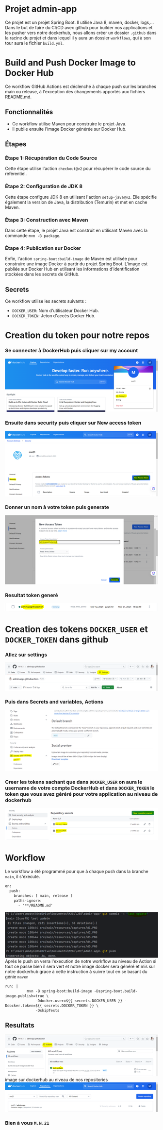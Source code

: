 # Projet admin-app

Ce projet est un projet Spring Boot. Il utilise Java 8, maven, docker, logs,...
Dans le but de faire du CI/CD avec github pour builder nos applications et les pusher vers notre dockerhub, nous allons créer un dossier `.github` dans la racine du projet et dans lequel il y aura un dossier `workflows`, qui à son tour aura le fichier `build.yml`.
# Build and Push Docker Image to Docker Hub

Ce workflow GitHub Actions est déclenché à chaque push sur les branches main ou release, à l'exception des changements apportés aux fichiers README.md.

## Fonctionnalités

- Ce workflow utilise Maven pour construire le projet Java.
- Il publie ensuite l'image Docker générée sur Docker Hub.

## Étapes

### Étape 1: Récupération du Code Source

Cette étape utilise l'action `checkout@v2` pour récupérer le code source du référentiel.

### Étape 2: Configuration de JDK 8

Cette étape configure JDK 8 en utilisant l'action `setup-java@v2`. Elle spécifie également la version de Java, la distribution (Temurin) et met en cache Maven.

### Étape 3: Construction avec Maven

Dans cette étape, le projet Java est construit en utilisant Maven avec la commande `mvn -B package`.

### Étape 4: Publication sur Docker

Enfin, l'action `spring-boot:build-image` de Maven est utilisée pour construire une image Docker à partir du projet Spring Boot. L'image est publiée sur Docker Hub en utilisant les informations d'identification stockées dans les secrets de GitHub.

## Secrets

Ce workflow utilise les secrets suivants :

- `DOCKER_USER`: Nom d'utilisateur Docker Hub.
- `DOCKER_TOKEN`: Jeton d'accès Docker Hub.

# Creation du token pour notre repos
### Se connecter à DockerHub puis cliquer sur my account
![Nom de l'image](src/main/resources/captures/d1.PNG)
### Ensuite dans security puis cliquer sur New access token
![Nom de l'image](src/main/resources/captures/d2.PNG)
### Donner un nom à votre token puis generate
![Nom de l'image](src/main/resources/captures/d3.PNG)
### Resultat token generé
![Nom de l'image](src/main/resources/captures/d4.PNG)

# Creation des tokens `DOCKER_USER` et `DOCKER_TOKEN` dans github
### Allez sur settings
![Nom de l'image](src/main/resources/captures/g1.PNG)
### Puis dans Secrets and variables, Actions
![Nom de l'image](src/main/resources/captures/g2.PNG)
### Creer les tokens sachant que dans `DOCKER_USER` on aura le username de votre compte DockerHub et dans `DOCKER_TOKEN` le token que vous avez géréré pour votre application au niveau de dockerhub
![Nom de l'image](src/main/resources/captures/g3.PNG)

# Workflow
Le workflow a été programmé pour que à chaque push dans la branche `main`, il s'execute.
```
on:
  push:
    branches: [ main, release ]
    paths-ignore:
      - '**/README.md'
```
![Nom de l'image](src/main/resources/captures/p1.PNG)
Après le push on verra l'execution de notre workflow au niveau de Action si tout ce passe bien il sera vert et notre image docker sera généré et mis sur notre dockerhub grace à cette instruction à suivre tout en se basant du génie `maven`
```
run: |
          mvn -B spring-boot:build-image -Dspring-boot.build-image.publish=true \
              -Ddocker.user=${{ secrets.DOCKER_USER }} -Ddocker.token=${{ secrets.DOCKER_TOKEN }} \
              -DskipTests
```
## Resultats
![Nom de l'image](src/main/resources/captures/g4.PNG)
image sur dockerhub au niveau de nos repositories
![Nom de l'image](src/main/resources/captures/d6.PNG)

### Bien à vous `M.N.21`

